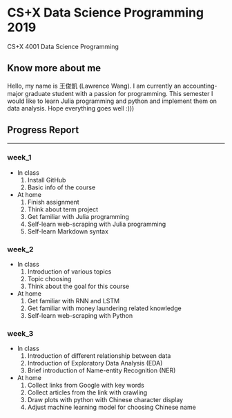 # CS+X Data Science Programming 2019
CS+X 4001 Data Science Programming
## Know more about me
Hello, my name is 王俊凱 (Lawrence Wang). I am currently an accounting-major graduate student with a passion for programming. This semester I would like to learn Julia programming and python and implement them on data analysis. Hope everything goes well :)))   
## Progress Report
***
### week_1 
 *    In class  
      1. Install GitHub  
      2. Basic info of the course
 *    At home   
      1. Finish assignment  
      2. Think about term project
      3. Get familiar with Julia programming
      4. Self-learn web-scraping with Julia programming
      5. Self-learn Markdown syntax

### week_2
 *    In class
      1. Introduction of various topics
      2. Topic choosing
      3. Think about the goal for this course
 *    At home
      1. Get familiar with RNN and LSTM
      2. Get familiar with money laundering related knowledge
      3. Self-learn web-scraping with Python

### week_3
 *    In class
      1. Introduction of different relationship between data 
      2. Introduction of Exploratory Data Analysis (EDA)
      3. Brief introduction of Name-entity Recognition (NER)
 *    At home
      1. Collect links from Google with key words
      2. Collect articles from the link with crawling
      3. Draw plots with python with Chinese character display
      4. Adjust machine learning model for choosing Chinese name
